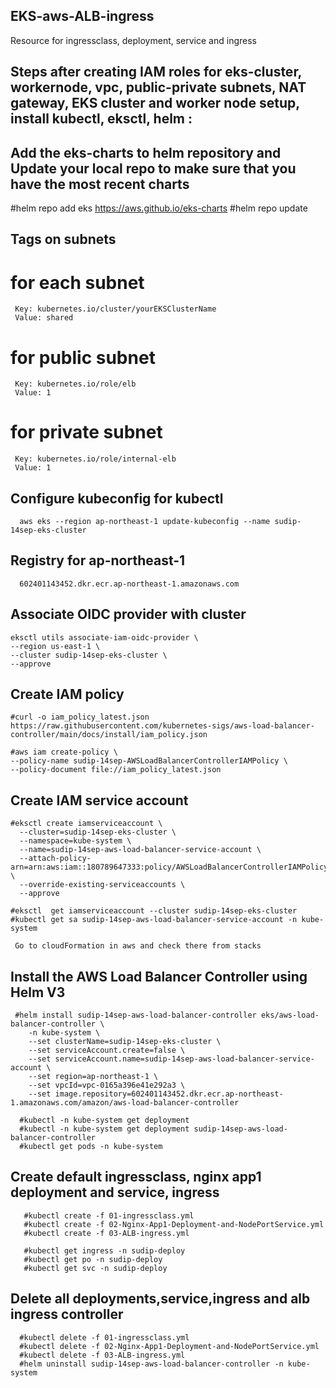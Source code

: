 ## EKS-aws-ALB-ingress
  
   Resource for ingressclass, deployment, service and ingress

## Steps after creating IAM roles for eks-cluster, workernode, vpc, public-private subnets, NAT gateway, EKS cluster and worker node setup, install kubectl, eksctl, helm :

## Add the eks-charts to helm repository and Update your local repo to make sure that you have the most recent charts

   #helm repo add eks https://aws.github.io/eks-charts
   #helm repo update

## Tags on subnets
   
   # for each subnet

     Key: kubernetes.io/cluster/yourEKSClusterName
     Value: shared

   # for public subnet

     Key: kubernetes.io/role/elb
     Value: 1

   # for private subnet

     Key: kubernetes.io/role/internal-elb
     Value: 1
  
 ## Configure kubeconfig for kubectl

      aws eks --region ap-northeast-1 update-kubeconfig --name sudip-14sep-eks-cluster
   
 ## Registry for ap-northeast-1
   
      602401143452.dkr.ecr.ap-northeast-1.amazonaws.com
      
 ## Associate OIDC provider with cluster
    
    eksctl utils associate-iam-oidc-provider \
    --region us-east-1 \
    --cluster sudip-14sep-eks-cluster \
    --approve
 
 ## Create IAM policy
    
    #curl -o iam_policy_latest.json https://raw.githubusercontent.com/kubernetes-sigs/aws-load-balancer-controller/main/docs/install/iam_policy.json
    
    #aws iam create-policy \
    --policy-name sudip-14sep-AWSLoadBalancerControllerIAMPolicy \
    --policy-document file://iam_policy_latest.json
    
 ## Create IAM service account
 
    #eksctl create iamserviceaccount \
      --cluster=sudip-14sep-eks-cluster \
      --namespace=kube-system \
      --name=sudip-14sep-aws-load-balancer-service-account \
      --attach-policy-arn=arn:aws:iam::180789647333:policy/AWSLoadBalancerControllerIAMPolicy \
      --override-existing-serviceaccounts \
      --approve
    
    #eksctl  get iamserviceaccount --cluster sudip-14sep-eks-cluster   
    #kubectl get sa sudip-14sep-aws-load-balancer-service-account -n kube-system
     
     Go to cloudFormation in aws and check there from stacks
     
  ## Install the AWS Load Balancer Controller using Helm V3
  
     #helm install sudip-14sep-aws-load-balancer-controller eks/aws-load-balancer-controller \
        -n kube-system \
        --set clusterName=sudip-14sep-eks-cluster \
        --set serviceAccount.create=false \
        --set serviceAccount.name=sudip-14sep-aws-load-balancer-service-account \
        --set region=ap-northeast-1 \
        --set vpcId=vpc-0165a396e41e292a3 \
        --set image.repository=602401143452.dkr.ecr.ap-northeast-1.amazonaws.com/amazon/aws-load-balancer-controller
      
      #kubectl -n kube-system get deployment 
      #kubectl -n kube-system get deployment sudip-14sep-aws-load-balancer-controller
      #kubectl get pods -n kube-system
   
   ##  Create default ingressclass, nginx app1 deployment and service, ingress
   
       #kubectl create -f 01-ingressclass.yml
       #kubectl create -f 02-Nginx-App1-Deployment-and-NodePortService.yml
       #kubectl create -f 03-ALB-ingress.yml
       
       #kubectl get ingress -n sudip-deploy
       #kubectl get po -n sudip-deploy
       #kubectl get svc -n sudip-deploy
   
   ## Delete all deployments,service,ingress and alb ingress controller
     
      #kubectl delete -f 01-ingressclass.yml
      #kubectl delete -f 02-Nginx-App1-Deployment-and-NodePortService.yml
      #kubectl delete -f 03-ALB-ingress.yml
      #helm uninstall sudip-14sep-aws-load-balancer-controller -n kube-system
 
